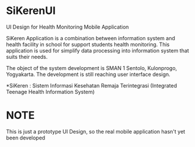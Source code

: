 # SiKerenUI
UI Design for Health Monitoring Mobile Application

SiKeren Application is a combination between information system and health facility in school for support students health monitoring. This application is used for simplify data processing into information system that suits their needs.

The object of the system development is SMAN 1 Sentolo, Kulonprogo, Yogyakarta. The development is still reaching user interface design.

*SiKeren : Sistem Informasi Kesehatan Remaja Terintegrasi
(Integrated Teenage Health Information System)


# NOTE
This is just a prototype UI Design, so the real mobile application hasn't yet been developed
